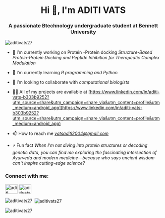 

<h1 align="center">Hi 👋, I'm ADITI VATS</h1>
<h3 align="center">A passionate Btechnology undergraduate student at Bennett University</h3>

<p align="left"> <img src="https://user-images.githubusercontent.com/55389276/140866485-8fb1c876-9a8f-4d6a-98dc-08c4981eaf70.gif"alt="aditivats27" /> </p>

- 🔭 I’m currently working on Protein -Protein docking *Structure-Based Protein-Protein Docking and Peptide Inhibition for Therapeutic Complex Modulation*

- 🌱 I’m currently learning *R programming and Python*

- 👯 I’m looking to collaborate with *computational biologists*

- 👨‍💻 All of my projects are available at [https://www.linkedin.com/in/aditi-vats-b303b9252?utm_source=share&utm_campaign=share_via&utm_content=profile&utm_medium=android_app](https://www.linkedin.com/in/aditi-vats-b303b9252?utm_source=share&utm_campaign=share_via&utm_content=profile&utm_medium=android_app)

- 📫 How to reach me *vatsaditi2004@gmail.com*

- ⚡ Fun fact *When I'm not diving into protein structures or decoding genetic data, you can find me exploring the fascinating intersection of Ayurveda and modern medicine—because who says ancient wisdom can't inspire cutting-edge science?*

<h3 align="left">Connect with me:</h3>
<p align="left">
<a href="https://linkedin.com/in/Aditi Vats" target="blank"><img align="center" src="https://raw.githubusercontent.com/rahuldkjain/github-profile-readme-generator/master/src/images/icons/Social/linked-in-alt.svg" alt="aditi vats" height="30" width="40" /></a>
<a href="https://instagram.com/aditivats679" target="blank"><img align="center" src="https://raw.githubusercontent.com/rahuldkjain/github-profile-readme-generator/master/src/images/icons/Social/instagram.svg" alt="aditivats679" height="30" width="40" /></a>
</p>

<p><img align="left" src="https://github-readme-stats.vercel.app/api/top-langs?username=aditivats27&show_icons=true&locale=en&layout=compact" alt="aditivats27" /></p>

<p>&nbsp;<img align="center" src="https://github-readme-stats.vercel.app/api?username=aditivats27&show_icons=true&locale=en" alt="aditivats27" /></p>

<p><img align="center" src="https://github-readme-streak-stats.herokuapp.com/?user=aditivats27&" alt="aditivats27" /></p>

